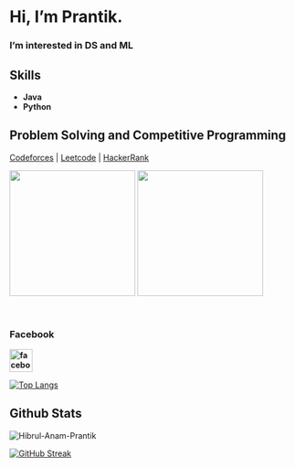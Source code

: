 # Hi, I’m Prantik.


### I’m interested in DS and ML


## Skills
- **Java**
- **Python**


## Problem Solving and Competitive Programming

[Codeforces](https://codeforces.com/profile/Prantik_) | [Leetcode](https://leetcode.com/Anam_Prantik/) | [HackerRank](https://www.hackerrank.com/profile/hibrul_anam_pra1)

<p float="left">
<a href="https://codeforces.com/profile/Prantik_">
    <img height="220em" src="https://codeforces-readme-stats.vercel.app/api/card?username=Prantik_&theme=dark&force_username=true" /></a>
    
<a href="https://leetcode.com/Anam_Prantik/">
    <img height="220em" src="https://leetcard.jacoblin.cool/Anam_Prantik?theme=dark&font=ABeeZee&ext=heatmap" /></a>
</p>
<br>

### Facebook
 **[<img src='https://i.pinimg.com/236x/1f/5a/be/1f5abedf431a1de761e01ad6e1be6c4f.jpg' alt='facebook' height='40'>](https://www.facebook.com/profile.php?id=100083054416847)**
  

 [![Top Langs](https://github-readme-stats.vercel.app/api/top-langs/?username=Hibrul-Anam-Prantik&theme=dark&layout=compact&align=right&width=40%)](https://github.com/Hibrul-Anam-Prantik/github-readme-stats)

 
## Github Stats

<p align="left"> <img src="https://github-readme-stats.vercel.app/api?username=Hibrul-Anam-Prantik&show_icons=true&count_private=true&theme=dark" alt="Hibrul-Anam-Prantik" />
    
[![GitHub Streak](https://streak-stats.demolab.com/?user=Hibrul-Anam-Prantik&theme=dark&card_width=466&ring=76F893&fire=76F893&currStreakLabel=76F893)](https://git.io/streak-stats)

 

 
<!---
Hibrul-Anam-Prantik/Hibrul-Anam-Prantik is a ✨ special ✨ repository because its `README.md` (this file) appears on your GitHub profile.
You can click the Preview link to take a look at your changes.
--->
